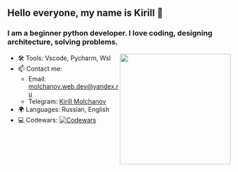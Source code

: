 ## Hello everyone, my name is Kirill 👋
### I am a beginner python developer. I love coding, designing architecture, solving problems.
<img align="right" height="250" src="https://github-readme-stats-steel-omega.vercel.app/api?username=ssavboy&show_icons=true&include_all_commits=true&icon_color=2d77dc&title_color=2d77dc&text_color=ffffff&bg_color=0d1117&hide_border=true&number_format=long&rank_icon=percentile&show=reviews,discussions_started,discussions_answered#gh-dark-mode-only">

- 🛠 Tools: Vscode, Pycharm, Wsl
- 📫 Contact me: 
    - Email: molchanov.web.dev@yandex.ru
    - Telegram: [Kirill Molchanov](https://www.t.me/ssavboy)
- 🌍 Languages: Russian, English
- 💻 Codewars: [![Codewars](https://www.codewars.com/users/svbc/badges/micro)](https://www.codewars.com/users/svbc)
